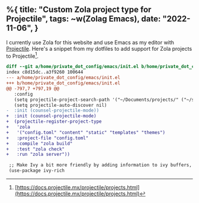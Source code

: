 %{
    title: "Custom Zola project type for Projectile",
    tags: ~w(Zolag Emacs),
    date: "2022-11-06",
}
---
I currently use Zola for this website and use Emacs as my editor with [Projectile](https://github.com/bbatsov/projectile). Here's a snippet from my dotfiles to add support for Zola projects to Projectile[^1].

```diff
diff --git a/home/private_dot_config/emacs/init.el b/home/private_dot_config/emacs/init.el
index c8d15dc..a3f9260 100644
--- a/home/private_dot_config/emacs/init.el
+++ b/home/private_dot_config/emacs/init.el
@@ -797,7 +797,19 @@
   :config
   (setq projectile-project-search-path '("~/Documents/projects/" ("~/src/" . 3)))
   (setq projectile-auto-discover nil)
-  :init (counsel-projectile-mode))
+  :init (counsel-projectile-mode)
+  (projectile-register-project-type
+   'zola
+   '("config.toml" "content" "static" "templates" "themes")
+   :project-file "config.toml"
+   :compile "zola build"
+   :test "zola check"
+   :run "zola server"))

 ;; Make Ivy a bit more friendly by adding information to ivy buffers, e.g. description of commands in Alt-x, meta info when switching buffers, etc.
 (use-package ivy-rich
```

[^1]: [https://docs.projectile.mx/projectile/projects.html](https://docs.projectile.mx/projectile/projects.html)
